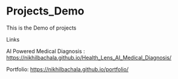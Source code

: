 # Projects_Demo
This is the Demo of projects 

Links 

AI Powered Medical Diagnosis : https://nikhilbachala.github.io/Health_Lens_AI_Medical_Diagnosis/ 

Portfolio: https://nikhilbachala.github.io/portfolio/
